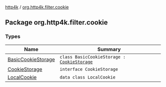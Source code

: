 [http4k](../index.md) / [org.http4k.filter.cookie](./index.md)

## Package org.http4k.filter.cookie

### Types

| Name | Summary |
|---|---|
| [BasicCookieStorage](-basic-cookie-storage/index.md) | `class BasicCookieStorage : `[`CookieStorage`](-cookie-storage/index.md) |
| [CookieStorage](-cookie-storage/index.md) | `interface CookieStorage` |
| [LocalCookie](-local-cookie/index.md) | `data class LocalCookie` |
